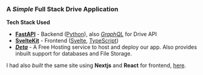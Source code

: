 ### A _Simple_ Full Stack Drive Application

**Tech Stack Used**

- **[FastAPI](https://fastapi.tiangolo.com/)** - Backend ([Python](https://www.python.org/)), also _[GraphQL](https://strawberry.rocks/)_ for Drive API
- **[SvelteKit](https://kit.svelte.dev/)** - Frontend ([Svelte](https://svelte.dev/), [TypeScript](https://www.typescriptlang.org/))
- **_[Deta](https://deta.space/developers)_** - A Free Hosting service to host and deploy our app. Also provides inbuilt support for databases and File Storage.

I had also _built_ the same site using **Nextjs** and **React** for frontend, [here](https://github.com/shubhattin/drive-react).

